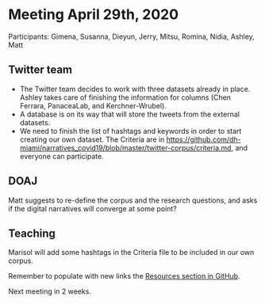 # Meeting April 29th, 2020

Participants: Gimena, Susanna, Dieyun, Jerry, Mitsu, Romina, Nidia, Ashley, Matt

## Twitter team 
* The Twitter team decides to work with three datasets already in place. Ashley takes care of finishing the information for columns (Chen Ferrara, PanaceaLab, and Kerchner-Wrubel). 
* A database is on its way that will store the tweets from the external datasets.
* We need to finish the list of hashtags and keywords in order to start creating our own dataset. The Criteria are in <https://github.com/dh-miami/narratives_covid19/blob/master/twitter-corpus/criteria.md>, and everyone can participate. 

## DOAJ 
Matt suggests to re-define the corpus and the research questions, and asks if the digital narratives will converge at some point?

## Teaching 
Marisol will add some hashtags in the Criteria file to be included in our own corpus. 

Remember to populate with new links the [Resources section in GitHub](https://github.com/dh-miami/narratives_covid19/blob/master/resources/general_resources.md).

Next meeting in 2 weeks. 
